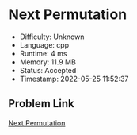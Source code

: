 # Next Permutation

- Difficulty: Unknown
- Language: cpp
- Runtime: 4 ms
- Memory: 11.9 MB
- Status: Accepted
- Timestamp: 2022-05-25 11:52:37

## Problem Link
[Next Permutation](https://leetcode.com/problems/next-permutation)

